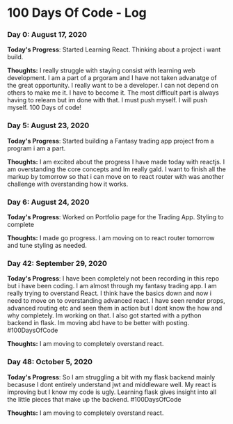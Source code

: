 # 100 Days Of Code - Log

### Day 0: August 17, 2020

**Today's Progress**: Started Learning React. Thinking about a project i want build.

**Thoughts:** I really struggle with staying consist with learning web development. I am a part of a prgoram and I have not taken advanatge of the great opportunity. I really want to be a developer. I can not depend on others to make me it. I have to become it. The most difficult part is always having to relearn but im done with that. I must push myself. I will push myself. 100 Days of code!

### Day 5: August 23, 2020

**Today's Progress**: Started building a Fantasy trading app project from a program i am a part.

**Thoughts:** I am excited about the progress I have made today with reactjs. I am overstanding the core concepts and Im really gald. I want to finish all the markup by tomorrow so that i can move on to react router with was another challenge with overstanding how it works.  

### Day 6: August 24, 2020

**Today's Progress**: Worked on Portfolio page for the Trading App. Styling to complete

**Thoughts:** I made go progress. I am moving on to react router tomorrow and tune styling as needed.

### Day 42: September 29, 2020

**Today's Progress**: I have been completely not been recording in this repo but i have been coding. I am almost through my fantasy trading app. I am really trying to overstand React. I think have the basics down and now i need to move on to overstanding advanced react. I have seen render props, advanced routing etc and seen them in action but I dont know the how and why completely. Im working on that. I also got started with a python backend in flask. Im moving abd have to be better with posting. #100DaysOfCode

**Thoughts:** I am moving to completely overstand react. 

### Day 48: October 5, 2020

**Today's Progress**: So I am struggling a bit with my flask backend mainly becasuse I dont entirely understand jwt and middleware well. My react is improving but I know my code is ugly. Learning flask gives insight into all the little pieces that make up the backend.  #100DaysOfCode

**Thoughts:** I am moving to completely overstand react. 